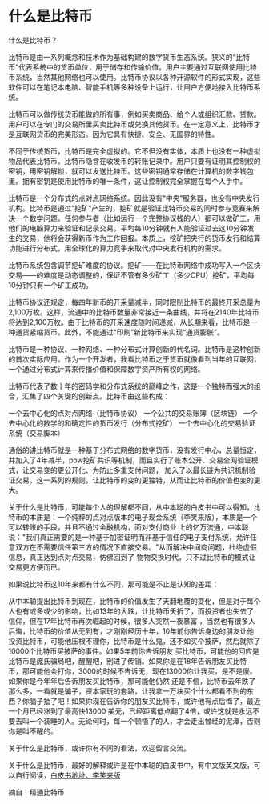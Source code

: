 # 什么是比特币

什么是比特币？

比特币是由一系列概念和技术作为基础构建的数字货币生态系统。狭义的“比特币”代表系统中的货币单位，用于储存和传输价值。用户主要通过互联网使用比特币系统，当然其他网络也可以使用。比特币协议以各种开源软件的形式实现，这些软件可以在笔记本电脑、智能手机等多种设备上运行，让用户方便地接入比特币系统。

比特币可以做传统货币能做的所有事，例如买卖商品、给个人或组织汇款、贷款。用户可以在专门的交易所里买卖比特币或兑换其他货币。在一定意义上，比特币才是互联网货币的完美形态。因为它具有快捷、安全、无国界的特性。

不同于传统货币，比特币是完全虚拟的。它不但没有实体，本质上也没有一种虚拟物品代表比特币。比特币隐含在收发币的转账记录中。用户只要有证明其控制权的密钥，用密钥解锁，就可以发送比特币。这些密钥通常存储在计算机的数字钱包里。拥有密钥是使用比特币的唯一条件，这让控制权完全掌握在每个人手中。

比特币是一个分布式的点对点网络系统。因此没有“中央”服务器，也没有中央发行机构。比特币是通过“挖矿”产生的，挖矿就是验证比特币交易的同时参与竞赛来解决一个数学问题。任何参与者（比如运行一个完整协议栈的人）都可以做矿工，用他们的电脑算力来验证和记录交易。平均每10分钟就有人能验证过去这10分钟发生的交易，他将会获得新币作为工作回报。本质上，挖矿把央行的货币发行和结算功能进行分布式，用全球化的算力竞争来取代对中央发行机构的需求。

比特币系统包含调节挖矿难度的协议。挖矿——在比特币网络中成功写入一个区块交易——的难度是动态调整的，保证不管有多少矿工（多少CPU）挖矿，平均每10分钟只有一个矿工成功。

比特币协议还规定，每四年新币的开采量减半，同时限制比特币的最终开采总量为2,100万枚。这样，流通中的比特币数量非常接近一条曲线，并将在2140年比特币将达到2,100万枚。由于比特币的开采速度随时间递减，从长期来看，比特币是一种通货紧缩货币。此外，不能通过“印刷”新比特币来实现“通货膨胀”。

比特币是一种协议、一种网络、一种分布式计算创新的代名词。比特币是这种创新的首次实际应用。作为一个开发者，我看比特币之于货币就像看到当年的互联网，一个通过分布式计算来传播价值和保障数字资产所有权的网络。

比特币代表了数十年的密码学和分布式系统的巅峰之作，这是一个独特而强大的组合，汇集了四个关键的创新点。比特币由这些构成：

一个去中心化的点对点网络（比特币协议） 一个公共的交易账簿（区块链） 一个去中心化的数学的和确定性的货币发行（分布式挖矿） 一个去中心化的交易验证系统（交易脚本）

通俗的讲比特币就是一种基于分布式网络的数字货币，没有发行中心，总量恒定，并加入了4年减半，pow挖矿共识等机制，而且实行了账本公开、交易全网验证模式，让交易变的更公开化、为防止多重支付问题， 加入了以最长链为共识机制验证交易。这一系列的规则，让比特币的变的更独特，从而让比特币的价值也变的更大。

关于什么是比特币，可能每个人的理解都不同，从中本聪的白皮书中可以得知，比特币的本质是：一个纯粹的点对点版本的电子现金系统（李笑来版），本质是一个可以转账的手段，并且不通过金融机构，面对支付商业 上的亿万流通，中本聪说："我们真正需要的是一种基于加密证明而非基于信任的电子支付系统，允许任意双方在不需要信任第三方的情况下直接交易。"从而解决中间商问题，杜绝虚假信息，真正达到点对点交易，仿佛回到了 物物交换时代，只不过比特币的模式让交易更方便而已。

如果说比特币这10年来都有什么不同，那可能是不止是认知的差距：

从中本聪提出比特币到现在，比特币的价值发生了天翻地覆的变化，但是对于每个人也有或多或少的影响，比如13年的大跌，让比特币夭折了，而投资者也失去了信仰，但在17年比特币再次崛起的时候，很多人突然一夜暴富 ，当然也有很多人后悔，比特币的价值从无到有，才刚刚经历十年，10年前你告诉身边的朋友让他投资比特币，可能他压根不理你，比特币是什么鬼，还不如买个披萨，然后就除了10000个比特币买披萨的事件。如果5年前你告诉朋友 买比特币，可能他的回应是比特币是庞氏骗局吧，醒醒吧，别进了传销。如果你是在18年告诉朋友买比特币，那可能他会打你，3000的时候不告诉无，现在13000你让我买，是不是傻。如果你是今年年后告诉朋友买比特币，那可能他仍然 还是不信，比特币去年跌了那么多，一看就是骗子，资本家玩的套路，让我拿一万块买个什么都看不到的东西？你脑子抽了吧！如果你现在告诉你的朋友买比特币，或许他有点后悔了，最近一个月已经涨到了最高快13000 美元，已经距离低点翻了4倍，或许这就是永远不要去叫一个装睡的人。无论何时，每一个顿悟了的人，才会走出曾经的泥潭，否则你是叫不醒的。

关于什么是比特币，或许你有不同的看法，欢迎留言交流。

关于什么是比特币，最好的解释或许是在中本聪的白皮书中，有中文版英文版，可以自行阅读，[白皮书地址、李笑来版](http://lixiaolai.com/Bitcoin-Whitepaper-EN-CN.html)

摘自：精通比特币

